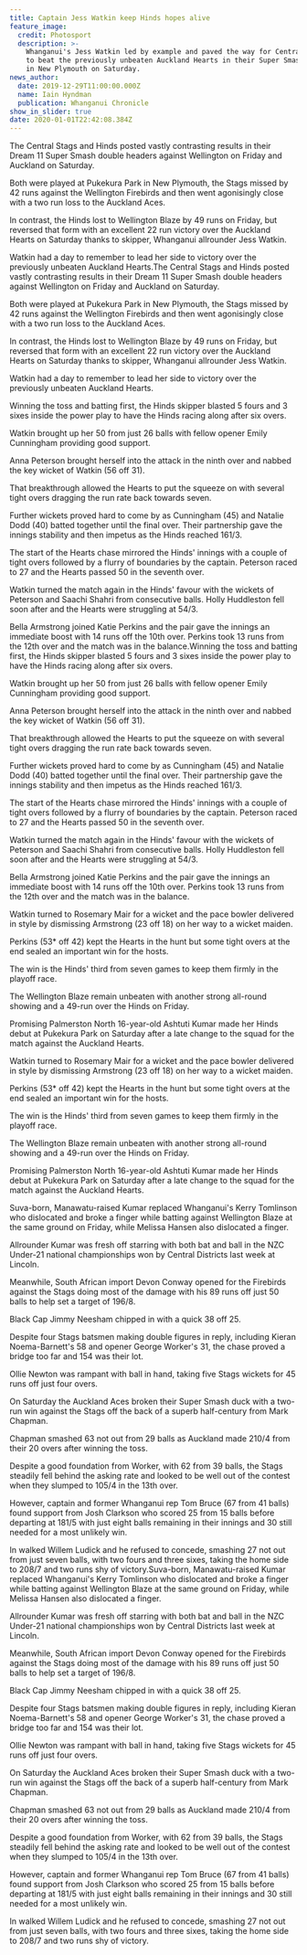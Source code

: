 ```yaml
---
title: Captain Jess Watkin keep Hinds hopes alive
feature_image:
  credit: Photosport
  description: >-
    Whanganui's Jess Watkin led by example and paved the way for Central Hinds
    to beat the previously unbeaten Auckland Hearts in their Super Smash clash
    in New Plymouth on Saturday. 
news_author:
  date: 2019-12-29T11:00:00.000Z
  name: Iain Hyndman
  publication: Whanganui Chronicle
show_in_slider: true
date: 2020-01-01T22:42:08.384Z
---
```

The Central Stags and Hinds posted vastly contrasting results in their Dream 11 Super Smash double headers against Wellington on Friday and Auckland on Saturday.

Both were played at Pukekura Park in New Plymouth, the Stags missed by 42 runs against the Wellington Firebirds and then went agonisingly close with a two run loss to the Auckland Aces.

In contrast, the Hinds lost to Wellington Blaze by 49 runs on Friday, but reversed that form with an excellent 22 run victory over the Auckland Hearts on Saturday thanks to skipper, Whanganui allrounder Jess Watkin.

Watkin had a day to remember to lead her side to victory over the previously unbeaten Auckland Hearts.The Central Stags and Hinds posted vastly contrasting results in their Dream 11 Super Smash double headers against Wellington on Friday and Auckland on Saturday.

Both were played at Pukekura Park in New Plymouth, the Stags missed by 42 runs against the Wellington Firebirds and then went agonisingly close with a two run loss to the Auckland Aces.

In contrast, the Hinds lost to Wellington Blaze by 49 runs on Friday, but reversed that form with an excellent 22 run victory over the Auckland Hearts on Saturday thanks to skipper, Whanganui allrounder Jess Watkin.

Watkin had a day to remember to lead her side to victory over the previously unbeaten Auckland Hearts.

Winning the toss and batting first, the Hinds skipper blasted 5 fours and 3 sixes inside the power play to have the Hinds racing along after six overs.

Watkin brought up her 50 from just 26 balls with fellow opener Emily Cunningham providing good support.

Anna Peterson brought herself into the attack in the ninth over and nabbed the key wicket of Watkin (56 off 31).

That breakthrough allowed the Hearts to put the squeeze on with several tight overs dragging the run rate back towards seven.

Further wickets proved hard to come by as Cunningham (45) and Natalie Dodd (40) batted together until the final over. Their partnership gave the innings stability and then impetus as the Hinds reached 161/3.

The start of the Hearts chase mirrored the Hinds' innings with a couple of tight overs followed by a flurry of boundaries by the captain. Peterson raced to 27 and the Hearts passed 50 in the seventh over.

Watkin turned the match again in the Hinds' favour with the wickets of Peterson and Saachi Shahri from consecutive balls. Holly Huddleston fell soon after and the Hearts were struggling at 54/3.

Bella Armstrong joined Katie Perkins and the pair gave the innings an immediate boost with 14 runs off the 10th over. Perkins took 13 runs from the 12th over and the match was in the balance.Winning the toss and batting first, the Hinds skipper blasted 5 fours and 3 sixes inside the power play to have the Hinds racing along after six overs.

Watkin brought up her 50 from just 26 balls with fellow opener Emily Cunningham providing good support.

Anna Peterson brought herself into the attack in the ninth over and nabbed the key wicket of Watkin (56 off 31).

That breakthrough allowed the Hearts to put the squeeze on with several tight overs dragging the run rate back towards seven.

Further wickets proved hard to come by as Cunningham (45) and Natalie Dodd (40) batted together until the final over. Their partnership gave the innings stability and then impetus as the Hinds reached 161/3.

The start of the Hearts chase mirrored the Hinds' innings with a couple of tight overs followed by a flurry of boundaries by the captain. Peterson raced to 27 and the Hearts passed 50 in the seventh over.

Watkin turned the match again in the Hinds' favour with the wickets of Peterson and Saachi Shahri from consecutive balls. Holly Huddleston fell soon after and the Hearts were struggling at 54/3.

Bella Armstrong joined Katie Perkins and the pair gave the innings an immediate boost with 14 runs off the 10th over. Perkins took 13 runs from the 12th over and the match was in the balance.

Watkin turned to Rosemary Mair for a wicket and the pace bowler delivered in style by dismissing Armstrong (23 off 18) on her way to a wicket maiden.

Perkins (53* off 42) kept the Hearts in the hunt but some tight overs at the end sealed an important win for the hosts.

The win is the Hinds' third from seven games to keep them firmly in the playoff race.

The Wellington Blaze remain unbeaten with another strong all-round showing and a 49-run over the Hinds on Friday.

Promising Palmerston North 16-year-old Ashtuti Kumar made her Hinds debut at Pukekura Park on Saturday after a late change to the squad for the match against the Auckland Hearts.
Watkin turned to Rosemary Mair for a wicket and the pace bowler delivered in style by dismissing Armstrong (23 off 18) on her way to a wicket maiden.

Perkins (53* off 42) kept the Hearts in the hunt but some tight overs at the end sealed an important win for the hosts.

The win is the Hinds' third from seven games to keep them firmly in the playoff race.

The Wellington Blaze remain unbeaten with another strong all-round showing and a 49-run over the Hinds on Friday.

Promising Palmerston North 16-year-old Ashtuti Kumar made her Hinds debut at Pukekura Park on Saturday after a late change to the squad for the match against the Auckland Hearts.


Suva-born, Manawatu-raised Kumar replaced Whanganui's Kerry Tomlinson who dislocated and broke a finger while batting against Wellington Blaze at the same ground on Friday, while Melissa Hansen also dislocated a finger.

Allrounder Kumar was fresh off starring with both bat and ball in the NZC Under-21 national championships won by Central Districts last week at Lincoln.

Meanwhile, South African import Devon Conway opened for the Firebirds against the Stags doing most of the damage with his 89 runs off just 50 balls to help set a target of 196/8.

Black Cap Jimmy Neesham chipped in with a quick 38 off 25.

Despite four Stags batsmen making double figures in reply, including Kieran Noema-Barnett's 58 and opener George Worker's 31, the chase proved a bridge too far and 154 was their lot.

Ollie Newton was rampant with ball in hand, taking five Stags wickets for 45 runs off just four overs.

On Saturday the Auckland Aces broken their Super Smash duck with a two-run win against the Stags off the back of a superb half-century from Mark Chapman.

Chapman smashed 63 not out from 29 balls as Auckland made 210/4 from their 20 overs after winning the toss.

Despite a good foundation from Worker, with 62 from 39 balls, the Stags steadily fell behind the asking rate and looked to be well out of the contest when they slumped to 105/4 in the 13th over.

However, captain and former Whanganui rep Tom Bruce (67 from 41 balls) found support from Josh Clarkson who scored 25 from 15 balls before departing at 181/5 with just eight balls remaining in their innings and 30 still needed for a most unlikely win.

In walked Willem Ludick and he refused to concede, smashing 27 not out from just seven balls, with two fours and three sixes, taking the home side to 208/7 and two runs shy of victory.Suva-born, Manawatu-raised Kumar replaced Whanganui's Kerry Tomlinson who dislocated and broke a finger while batting against Wellington Blaze at the same ground on Friday, while Melissa Hansen also dislocated a finger.

Allrounder Kumar was fresh off starring with both bat and ball in the NZC Under-21 national championships won by Central Districts last week at Lincoln.

Meanwhile, South African import Devon Conway opened for the Firebirds against the Stags doing most of the damage with his 89 runs off just 50 balls to help set a target of 196/8.

Black Cap Jimmy Neesham chipped in with a quick 38 off 25.

Despite four Stags batsmen making double figures in reply, including Kieran Noema-Barnett's 58 and opener George Worker's 31, the chase proved a bridge too far and 154 was their lot.

Ollie Newton was rampant with ball in hand, taking five Stags wickets for 45 runs off just four overs.

On Saturday the Auckland Aces broken their Super Smash duck with a two-run win against the Stags off the back of a superb half-century from Mark Chapman.

Chapman smashed 63 not out from 29 balls as Auckland made 210/4 from their 20 overs after winning the toss.

Despite a good foundation from Worker, with 62 from 39 balls, the Stags steadily fell behind the asking rate and looked to be well out of the contest when they slumped to 105/4 in the 13th over.

However, captain and former Whanganui rep Tom Bruce (67 from 41 balls) found support from Josh Clarkson who scored 25 from 15 balls before departing at 181/5 with just eight balls remaining in their innings and 30 still needed for a most unlikely win.

In walked Willem Ludick and he refused to concede, smashing 27 not out from just seven balls, with two fours and three sixes, taking the home side to 208/7 and two runs shy of victory.
